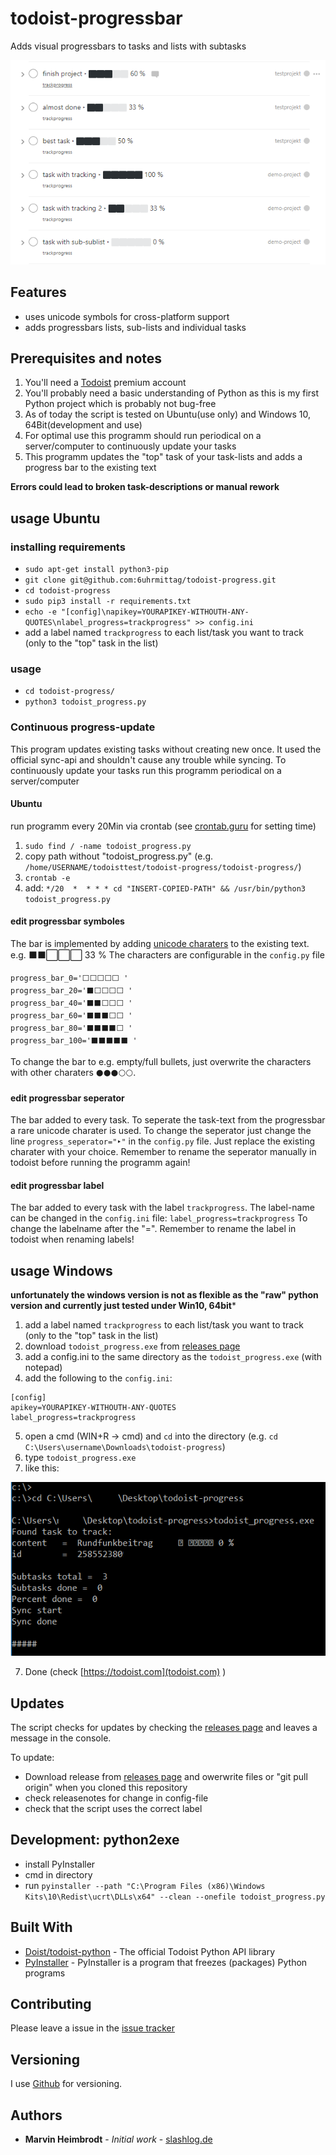 # todoist-progressbar

Adds visual progressbars to tasks and lists with subtasks

![Demo iOS](docs/images/win-web-demo-list.PNG)

## Features
- uses unicode symbols for cross-platform support
- adds progressbars lists, sub-lists and individual tasks

## Prerequisites and notes
1. You'll need a [Todoist](https://todoist.com) premium account
2. You'll probably need a basic understanding of Python as this is my first Python project which is probably not bug-free
3. As of today the script is tested on Ubuntu(use only) and Windows 10, 64Bit(development and use)
4. For optimal use this programm should run periodical on a server/computer to continuously update your tasks
5. This programm updates the "top" task of your task-lists and adds a progress bar to the existing text

**Errors could lead to broken task-descriptions or manual rework**

## usage Ubuntu
### installing requirements
- `sudo apt-get install python3-pip`
- `git clone git@github.com:6uhrmittag/todoist-progress.git`
- `cd todoist-progress`
- `sudo pip3 install -r requirements.txt`
- `echo -e "[config]\napikey=YOURAPIKEY-WITHOUTH-ANY-QUOTES\nlabel_progress=trackprogress" >> config.ini`
-  add a label named `trackprogress` to each list/task you want to track (only to the "top" task in the list)
### usage
- `cd todoist-progress/`
- `python3 todoist_progress.py`

### Continuous progress-update
This program updates existing tasks without creating new once. It used the official sync-api and shouldn't cause any trouble while syncing.
To continuously update your tasks run this programm periodical on a server/computer

#### Ubuntu
run programm every 20Min via crontab
(see [crontab.guru](https://crontab.guru/) for setting time)

1. `sudo find / -name todoist_progress.py`
2. copy path without "todoist_progress.py" (e.g. `/home/USERNAME/todoisttest/todoist-progress/todoist-progress/`)
3. `crontab -e`
4. add: `*/20  *  * * * cd "INSERT-COPIED-PATH" && /usr/bin/python3 todoist_progress.py`

#### edit progressbar symboles
The bar is implemented by adding [unicode charaters](http://jrgraphix.net/r/Unicode/2600-26FF) to the existing text.
e.g.  ⬛⬛⬜⬜⬜ 33 %
The characters are configurable in the `config.py` file
```
progress_bar_0='⬜⬜⬜⬜⬜ '
progress_bar_20='⬛⬜⬜⬜⬜ '
progress_bar_40='⬛⬛⬜⬜⬜ '
progress_bar_60='⬛⬛⬛⬜⬜ '
progress_bar_80='⬛⬛⬛⬛⬜ '
progress_bar_100='⬛⬛⬛⬛⬛ '
```
To change the bar to e.g. empty/full bullets, just overwrite the characters with other charaters `⚫⚫⚫⚪⚪`.

#### edit progressbar seperator
The bar added to every task. To seperate the task-text from the progressbar a rare unicode charater is used.
To change the seperator just change the line `progress_seperator="‣"` in the `config.py` file. Just replace the existing charater with your choice. Remember to rename the seperator manually in todoist before running the programm again!

#### edit progressbar label
The bar added to every task with the label `trackprogress`.
The label-name can be changed in the `config.ini` file:
`label_progress=trackprogress`
To change the labelname after the "=".
Remember to rename the label in todoist when renaming labels!

## usage Windows
**unfortunately the windows version is not as flexible as the "raw" python version and currently just tested under Win10, 64bit***

1. add a label named `trackprogress` to each list/task you want to track (only to the "top" task in the list)
2. download `todoist_progress.exe` from [releases page](https://github.com/6uhrmittag/todoist-progressbar/releases)
3. add a config.ini to the same directory as the `todoist_progress.exe` (with notepad)
4. add the following to the `config.ini`:
```
[config]
apikey=YOURAPIKEY-WITHOUTH-ANY-QUOTES
label_progress=trackprogress
```
5. open a cmd (WIN+R -> cmd) and `cd` into the directory (e.g. `cd C:\Users\username\Downloads\todoist-progress`)
6. type `todoist_progress.exe` <enter>
7. like this:

![Demo output](docs/images/cmd-sample-run.PNG)

7. Done (check [https://todoist.com](todoist.com) )

## Updates
The script checks for updates by checking the [releases page](https://github.com/6uhrmittag/todoist-progressbar/releases) and leaves a message in the console.

To update: 
- Download release from [releases page](https://github.com/6uhrmittag/todoist-progressbar/releases) and owerwrite files or "git pull origin" when you cloned this repository
- check releasenotes for change in config-file
- check that the script uses the correct label

## Development: python2exe
- install PyInstaller
- cmd in directory
- run `pyinstaller --path "C:\Program Files (x86)\Windows Kits\10\Redist\ucrt\DLLs\x64" --clean --onefile todoist_progress.py`

## Built With

* [Doist/todoist-python](https://github.com/Doist/todoist-python) - The official Todoist Python API library
* [PyInstaller](https://www.pyinstaller.org) - PyInstaller is a program that freezes (packages) Python programs

## Contributing

Please leave a issue in the [issue tracker](https://github.com/6uhrmittag/todoist-progressbar/issues)

## Versioning

I use [Github](https://github.com/6uhrmittag/todoist-progressbar/) for versioning. 

## Authors

* **Marvin Heimbrodt** - *Initial work* - [slashlog.de](https://slashlog.de)
